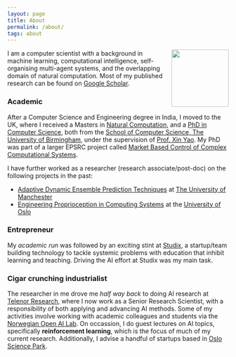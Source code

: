 ```yaml
---
layout: page
title: About
permalink: /about/
tags: about
---
```


<img style="float: right; height: 130px; padding-left: 15px;" src="../images/ac.jpg">I am a computer scientist with a background in machine learning, computational intelligence, self-organising multi-agent systems, and the overlapping domain of natural computation. Most of my published research can be found on [Google Scholar](https://scholar.google.no/citations?user=Ldg5lbkAAAAJ&hl=en).


### Academic

After a Computer Science and Engineering degree in India, I moved to the UK, where I received a Masters in [Natural Computation](http://www.cs.bham.ac.uk/research/groupings/natural-computation/), and a [PhD in Computer Science](http://etheses.bham.ac.uk/2867/), both from the [School of Computer Science, The University of Birmingham](http://www.cs.bham.ac.uk/), under the supervision of [Prof. Xin Yao](http://www.cs.bham.ac.uk/~xin/). My PhD was part of a larger EPSRC project called [Market Based Control of Complex Computational Systems](https://www.ecs.soton.ac.uk/research/projects/307).

I have further worked as a researcher (research associate/post-doc) on the following projects in the past:
* [Adaptive Dynamic Ensemble Prediction Techniques](http://people.cs.bris.ac.uk/~kovacs/adept//) at [The University of Manchester](http://www.cs.manchester.ac.uk/)
* [Engineering Proprioception in Computing Systems](https://cordis.europa.eu/project/rcn/95042/factsheet/en) at the [University of Oslo](https://www.mn.uio.no/ifi/forskning/grupper/robin/) 

### Entrepreneur

My *academic run* was followed by an exciting stint at [Studix](https://www.studix.com/), a startup/team building technology to tackle systemic problems with education that inhibit learning and teaching. Driving the AI effort at Studix was my main task.

### Cigar crunching industrialist

The researcher in me drove me *half way back* to doing AI research at [Telenor Research](https://www.telenor.com/innovation/research/), where I now work as a Senior Research Scientist, with a responsibility of both applying and advancing AI methods. Some of my activities involve working with academic colleagues and students via the [Norwegian Open AI Lab](https://www.ntnu.edu/web/ailab/). On occassion, I do guest lectures on AI topics, specifically **reinforcement learning**, which is the focus of much of my current research. Additionally, I advise a handful of startups based in [Oslo Science Park](https://www.forskningsparken.no/om-oss/about-oslo-science-park/).